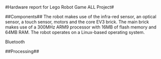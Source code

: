 #Hardware report for Lego Robot Game ALL Project#

##Components##
The robot makes use of the infra-red sensor, an optical sensor, a touch sensor,
motors and the core EV3 brick. The main brick makes use of a 300MHz ARM9
processor with 16MB of flash memory  and 64MB RAM. The robot operates on a
Linux-based operating system.

Bluetooth

##Processing##
